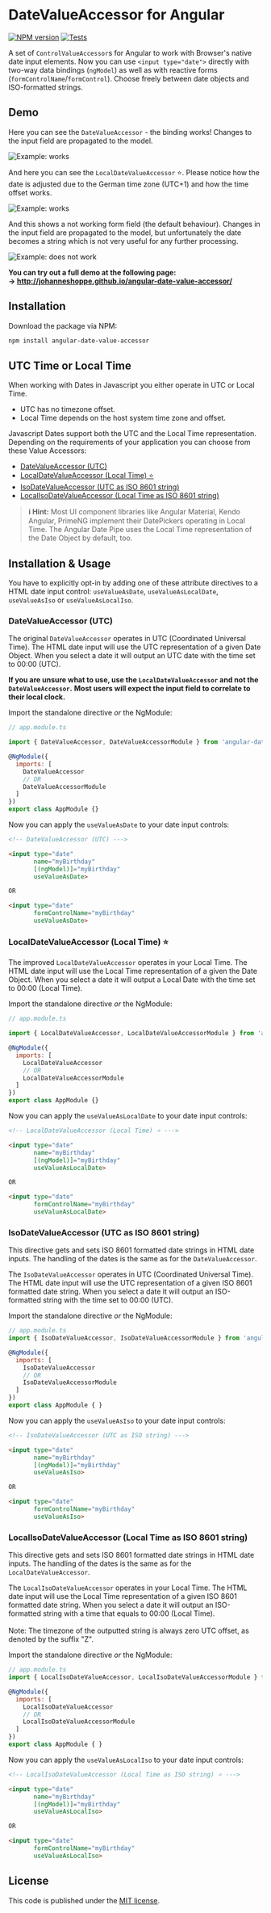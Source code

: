 # DateValueAccessor for Angular
[![NPM version][npm-image]][npm-url]
[![Tests][tests-image]][tests-url]

A set of `ControlValueAccessor`s for Angular to work with Browser's native date input elements. 
Now you can use `<input type="date">` directly with two-way data bindings (`ngModel`) as well as with reactive forms (`formControlName`/`formControl`). Choose freely between date objects and ISO-formatted strings.

## Demo

Here you can see the `DateValueAccessor` - the binding works!
Changes to the input field are propagated to the model.

![Example: works](https://johanneshoppe.github.io/angular-date-value-accessor/assets/reactive-works.gif)

And here you can see the `LocalDateValueAccessor` ⭐️.
Please notice how the date is adjusted due to the German time zone (UTC+1) and how the time offset works.

![Example: works](https://johanneshoppe.github.io/angular-date-value-accessor/assets/reactive-works-local.gif)

And this shows a not working form field (the default behaviour).
Changes in the input field are propagated to the model, but unfortunately the date becomes a string which is not very useful for any further processing.

![Example: does not work](https://johanneshoppe.github.io/angular-date-value-accessor/assets/reactive-does-not-work.gif)

**You can try out a full demo at the following page:**  
**→ http://johanneshoppe.github.io/angular-date-value-accessor/**


## Installation

Download the package via NPM:

```bash
npm install angular-date-value-accessor
```


## UTC Time or Local Time
When working with Dates in Javascript you either operate in UTC or Local Time.

* UTC has no timezone offset.
* Local Time depends on the host system time zone and offset.

Javascript Dates support both the UTC and the Local Time representation.
Depending on the requirements of your application you can choose from these Value Accessors:
* [DateValueAccessor (UTC)](#datevalueaccessor-utc)
* [LocalDateValueAccessor (Local Time) ⭐️](#localdatevalueaccessor-local-time)
* [IsoDateValueAccessor (UTC as ISO 8601 string)](#isodatevalueaccessor-utc-as-iso-8601-string)
* [LocalIsoDateValueAccessor (Local Time as ISO 8601 string)](#localisodatevalueaccessor-local-time-as-iso-8601-string)


> **ℹ️ Hint:** Most UI component libraries like Angular Material, Kendo Angular, PrimeNG implement their DatePickers operating in Local Time. The Angular Date Pipe uses the Local Time representation of the Date Object by default, too.

## Installation & Usage

You have to explicitly opt-in by adding one of these attribute directives to a HTML date input control: `useValueAsDate`, `useValueAsLocalDate`, `useValueAsIso` or `useValueAsLocalIso`.


### DateValueAccessor (UTC)

The original `DateValueAccessor` operates in UTC (Coordinated Universal Time).
The HTML date input will use the UTC representation of a given Date Object.
When you select a date it will output an UTC date with the time set to 00:00 (UTC).

**If you are unsure what to use, use the `LocalDateValueAccessor` and not the `DateValueAccessor`.**
**Most users will expect the input field to correlate to their local clock.**

Import the standalone directive *or* the NgModule:

```js
// app.module.ts

import { DateValueAccessor, DateValueAccessorModule } from 'angular-date-value-accessor';

@NgModule({
  imports: [
    DateValueAccessor
    // OR
    DateValueAccessorModule
  ]
})
export class AppModule {}
```

Now you can apply the `useValueAsDate` to your date input controls:

```html
<!-- DateValueAccessor (UTC) --->

<input type="date"
       name="myBirthday"
       [(ngModel)]="myBirthday"
       useValueAsDate>

OR

<input type="date"
       formControlName="myBirthday"
       useValueAsDate>
```


### LocalDateValueAccessor (Local Time) ⭐️

The improved `LocalDateValueAccessor` operates in your Local Time.
The HTML date input will use the Local Time representation of a given the Date Object.
When you select a date it will output a Local Date with the time set to 00:00 (Local Time).

Import the standalone directive *or* the NgModule:

```js
// app.module.ts

import { LocalDateValueAccessor, LocalDateValueAccessorModule } from 'angular-date-value-accessor';

@NgModule({
  imports: [
    LocalDateValueAccessor
    // OR
    LocalDateValueAccessorModule
  ]
})
export class AppModule {}
```

Now you can apply the `useValueAsLocalDate` to your date input controls:

```html
<!-- LocalDateValueAccessor (Local Time) ⭐️ --->

<input type="date"
       name="myBirthday"
       [(ngModel)]="myBirthday"
       useValueAsLocalDate>

OR

<input type="date"
       formControlName="myBirthday"
       useValueAsLocalDate>
```


### IsoDateValueAccessor (UTC as ISO 8601 string)

This directive gets and sets ISO 8601 formatted date strings in HTML date inputs.
The handling of the dates is the same as for the `DateValueAccessor`.

The `IsoDateValueAccessor` operates in UTC (Coordinated Universal Time).
The HTML date input will use the UTC representation of a given ISO 8601 formatted date string.
When you select a date it will output an ISO-formatted string with the time set to 00:00 (UTC).

Import the standalone directive *or* the NgModule:

```js
// app.module.ts
import { IsoDateValueAccessor, IsoDateValueAccessorModule } from 'angular-date-value-accessor';

@NgModule({
  imports: [
    IsoDateValueAccessor
    // OR
    IsoDateValueAccessorModule
  ]
})
export class AppModule { }
```

Now you can apply the `useValueAsIso` to your date input controls:

```html
<!-- IsoDateValueAccessor (UTC as ISO string) --->

<input type="date"
       name="myBirthday"
       [(ngModel)]="myBirthday"
       useValueAsIso>

OR

<input type="date"
       formControlName="myBirthday"
       useValueAsIso>
```


### LocalIsoDateValueAccessor (Local Time as ISO 8601 string)

This directive gets and sets ISO 8601 formatted date strings in HTML date inputs.
The handling of the dates is the same as for the `LocalDateValueAccessor`.

The `LocalIsoDateValueAccessor` operates in your Local Time.
The HTML date input will use the Local Time representation of a given ISO 8601 formatted date string.
When you select a date it will output an ISO-formatted string with a time that equals to 00:00 (Local Time).<br>
<br>
Note: The timezone of the outputted string is always zero UTC offset, as denoted by the suffix "Z".

Import the standalone directive *or* the NgModule:

```js
// app.module.ts
import { LocalIsoDateValueAccessor, LocalIsoDateValueAccessorModule } from 'angular-date-value-accessor';

@NgModule({
  imports: [
    LocalIsoDateValueAccessor
    // OR
    LocalIsoDateValueAccessorModule
  ]
})
export class AppModule { }
```

Now you can apply the `useValueAsLocalIso` to your date input controls:

```html
<!-- LocalIsoDateValueAccessor (Local Time as ISO string) ⭐️ --->

<input type="date"
       name="myBirthday"
       [(ngModel)]="myBirthday"
       useValueAsLocalIso>

OR

<input type="date"
       formControlName="myBirthday"
       useValueAsLocalIso>
```


## License

This code is published under the [MIT license](LICENSE).



[npm-url]: https://npmjs.org/package/angular-date-value-accessor
[npm-image]: https://badge.fury.io/js/angular-date-value-accessor.svg
[tests-url]: https://github.com/JohannesHoppe/angular-date-value-accessor/actions?query=workflow%3ATests
[tests-image]: https://github.com/JohannesHoppe/angular-date-value-accessor/workflows/Tests/badge.svg
